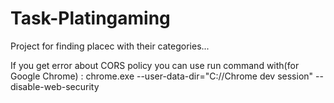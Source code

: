 # Task-Platingaming

Project for finding placec with their categories...

If you get error about CORS policy you can use run command with(for Google Chrome) :  chrome.exe --user-data-dir="C://Chrome dev session" --disable-web-security


